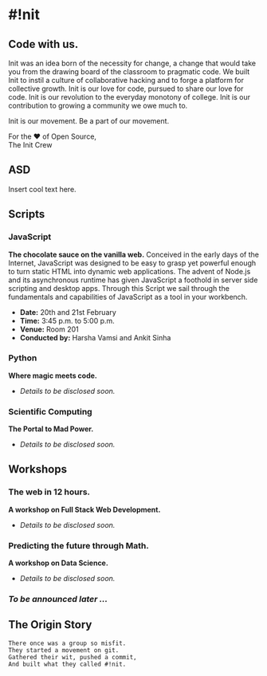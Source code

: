 # \#!nit


## Code with us.

Init was an idea born of the necessity for change, a change that would take you
from the drawing board of the classroom to pragmatic code. We built Init to
instil a culture of collaborative hacking and to forge a platform for
collective growth. Init is our love for code, pursued to share our love for
code. Init is our revolution to the everyday monotony of college. Init is our
contribution to growing a community we owe much to.

Init is our movement. Be a part of our movement.

For the :heart: of Open Source,\
The Init Crew


## ASD
Insert cool text here.


## Scripts

### JavaScript

**The chocolate sauce on the vanilla web.**
Conceived in the early days of the Internet, JavaScript was designed to be easy
to grasp yet powerful enough to turn static HTML into dynamic web applications.
The advent of Node.js and its asynchronous runtime has given JavaScript a
foothold in server side scripting and desktop apps. Through this Script we sail
through the fundamentals and capabilities of JavaScript as a tool in your
workbench.

- **Date:** 20th and 21st February
- **Time:** 3:45 p.m. to 5:00 p.m.
- **Venue:** Room 201
- **Conducted by:** Harsha Vamsi and Ankit Sinha


### Python
**Where magic meets code.**
- _Details to be disclosed soon._

### Scientific Computing
**The Portal to Mad Power.**
- _Details to be disclosed soon._


## Workshops
### The web in 12 hours.
**A workshop on Full Stack Web Development.**
- _Details to be disclosed soon._

### Predicting the future through Math.
**A workshop on Data Science.**
- _Details to be disclosed soon._

### _To be announced later ..._


## The Origin Story

```
There once was a group so misfit.
They started a movement on git.
Gathered their wit, pushed a commit,
And built what they called #!nit.
```
